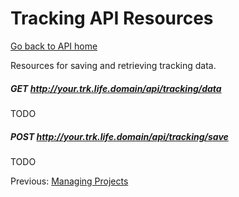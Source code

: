 Tracking API Resources
======================

[Go back to API home](01-api.md)

Resources for saving and retrieving tracking data.

##### GET http://your.trk.life.domain/api/tracking/data #####

TODO

##### POST http://your.trk.life.domain/api/tracking/save #####

TODO

Previous: [Managing Projects](03-managing-projects.md)